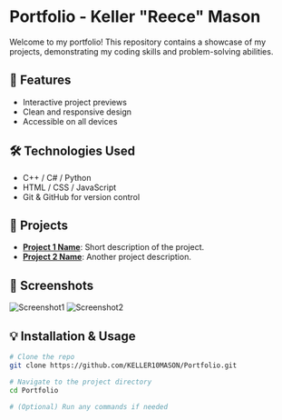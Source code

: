 # Portfolio - Keller "Reece" Mason

Welcome to my portfolio! This repository contains a showcase of my projects,
demonstrating my coding skills and problem-solving abilities.

## 🚀 Features
- Interactive project previews
- Clean and responsive design
- Accessible on all devices

## 🛠️ Technologies Used
- C++ / C# / Python
- HTML / CSS / JavaScript
- Git & GitHub for version control

## 📂 Projects
- **[Project 1 Name](link)**: Short description of the project.
- **[Project 2 Name](link)**: Another project description.

## 📸 Screenshots
![Screenshot1](path_to_screenshot)
![Screenshot2](path_to_screenshot)

## 💡 Installation & Usage
```bash
# Clone the repo
git clone https://github.com/KELLER10MASON/Portfolio.git

# Navigate to the project directory
cd Portfolio

# (Optional) Run any commands if needed
